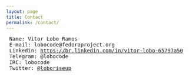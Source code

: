 ```yaml
---
layout: page
title: Contact
permalink: /contact/
---
```



<pre>
 Name: Vitor Lobo Ramos
 E-mail: lobocode@fedoraproject.org 
 Linkedin: <a href="https://br.linkedin.com/in/vitor-lobo-65797a50">https://br.linkedin.com/in/vitor-lobo-65797a50</a>
 Telegram: @lobocode
 IRC: lobocode
 Twitter: <a href="https://twitter.com/loboriseup">@loboriseup</a>
</pre>


